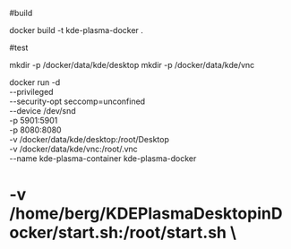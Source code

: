 #build

docker build -t kde-plasma-docker .

#test

mkdir -p /docker/data/kde/desktop
mkdir -p /docker/data/kde/vnc

docker run -d  \
  --privileged \
  --security-opt seccomp=unconfined \
  --device /dev/snd \
  -p 5901:5901 \
  -p 8080:8080 \
  -v /docker/data/kde/desktop:/root/Desktop \
  -v /docker/data/kde/vnc:/root/.vnc \
  --name kde-plasma-container kde-plasma-docker

#  -v /home/berg/KDEPlasmaDesktopinDocker/start.sh:/root/start.sh \

